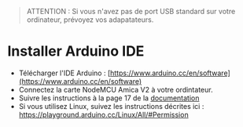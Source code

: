 > ATTENTION : Si vous n'avez pas de port USB standard sur votre ordinateur, prévoyez vos adapatateurs. 

# Installer Arduino IDE 

- Télécharger l'IDE Arduino :  [https://www.arduino.cc/en/software](https://www.arduino.cc/en/software)
- Connectez la carte NodeMCU Amica V2 à votre ordintateur. 
- Suivre les instructions à la page 17 de la [documentation](../files/AZ194%20NodeMCU%20Amica%20V2.pdf)
- Si vous utilisez Linux, suivez les instructions décrites ici :  https://playground.arduino.cc/Linux/All/#Permission 